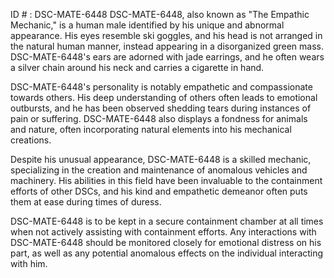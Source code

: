 ID # : DSC-MATE-6448
DSC-MATE-6448, also known as "The Empathic Mechanic," is a human male identified by his unique and abnormal appearance. His eyes resemble ski goggles, and his head is not arranged in the natural human manner, instead appearing in a disorganized green mass. DSC-MATE-6448's ears are adorned with jade earrings, and he often wears a silver chain around his neck and carries a cigarette in hand.

DSC-MATE-6448's personality is notably empathetic and compassionate towards others. His deep understanding of others often leads to emotional outbursts, and he has been observed shedding tears during instances of pain or suffering. DSC-MATE-6448 also displays a fondness for animals and nature, often incorporating natural elements into his mechanical creations.

Despite his unusual appearance, DSC-MATE-6448 is a skilled mechanic, specializing in the creation and maintenance of anomalous vehicles and machinery. His abilities in this field have been invaluable to the containment efforts of other DSCs, and his kind and empathetic demeanor often puts them at ease during times of duress.

DSC-MATE-6448 is to be kept in a secure containment chamber at all times when not actively assisting with containment efforts. Any interactions with DSC-MATE-6448 should be monitored closely for emotional distress on his part, as well as any potential anomalous effects on the individual interacting with him.
